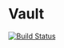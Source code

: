 # Vault
[![Build Status](https://travis-ci.org/fandoco/vault.svg?branch=master)](https://travis-ci.org/fandoco/vault)
